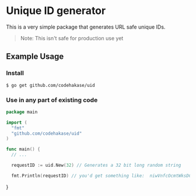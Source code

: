 # Unique ID generator
This is a very simple package that generates URL safe unique IDs.

> Note: This isn't safe for production use yet

## Example Usage 

### Install 

```shell
$ go get github.com/codehakase/uid
```

### Use in any part of existing code

```go
package main

import (
  "fmt"
  "github.com/codehakase/uid"
)

func main() {
  // ...

  requestID := uid.New(32) // Generates a 32 bit long random string

  fmt.Println(requestID) // you'd get something like:  niwVnfcOcmtWksDCNavCXeTdjWwBWZsC
```

}

